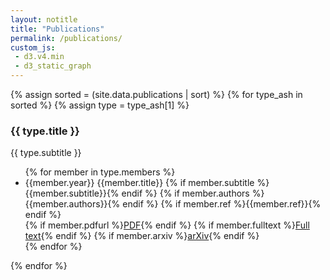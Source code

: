 ```yaml
---
layout: notitle
title: "Publications"
permalink: /publications/
custom_js:
 - d3.v4.min
 - d3_static_graph
---
```


<div class="article-list">
  {% assign sorted = (site.data.publications | sort) %}
  {% for type_ash in sorted %}
  {% assign type = type_ash[1] %}
    <h3>{{ type.title }}</h3>
    <span class="subtitle">{{ type.subtitle }}</span>
    <!-- <hr class="medium-line"> -->
    <ul class="default">
      {% for member in type.members %}
      <li>
        <div class="article-div">
          <span class="article-year">{{member.year}}</span>
          <span class="article-title">{{member.title}}</span>
          {% if member.subtitle %} <span class="article-subtitle">{{member.subtitle}}</span>{% endif %}
          {% if member.authors %}<span class="article-authors">{{member.authors}}</span>{% endif %}
          {% if member.ref %}<span class="article-ref">{{member.ref}}</span>{% endif %}
          <br>
          {% if member.pdfurl %}<a class="publication-link" href="{{member.pdfurl}}">PDF</a>{% endif %}
          {% if member.fulltext %}<a class="publication-link" href="{{member.fulltext}}">Full text</a>{% endif %}
          {% if member.arxiv %}<a class="publication-link" href="{{member.arxiv}}">arXiv</a>{% endif %}
        </div>
      </li>
      {% endfor %}
    </ul>
  {% endfor %}
</div>

